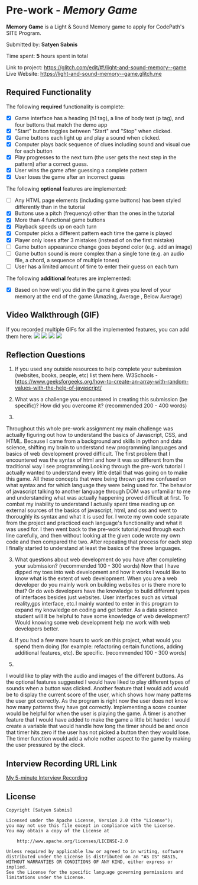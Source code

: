 # Pre-work - *Memory Game*

**Memory Game** is a Light & Sound Memory game to apply for CodePath's SITE Program. 

Submitted by: **Satyen Sabnis**

Time spent: **5** hours spent in total

Link to project: https://glitch.com/edit/#!/light-and-sound-memory--game
Live Website: https://light-and-sound-memory--game.glitch.me

## Required Functionality

The following **required** functionality is complete:

* [x] Game interface has a heading (h1 tag), a line of body text (p tag), and four buttons that match the demo app
* [x] "Start" button toggles between "Start" and "Stop" when clicked. 
* [x] Game buttons each light up and play a sound when clicked. 
* [x] Computer plays back sequence of clues including sound and visual cue for each button
* [x] Play progresses to the next turn (the user gets the next step in the pattern) after a correct guess. 
* [x] User wins the game after guessing a complete pattern
* [x] User loses the game after an incorrect guess

The following **optional** features are implemented:

* [ ] Any HTML page elements (including game buttons) has been styled differently than in the tutorial
* [x] Buttons use a pitch (frequency) other than the ones in the tutorial
* [x] More than 4 functional game buttons
* [x] Playback speeds up on each turn
* [x] Computer picks a different pattern each time the game is played
* [x] Player only loses after 3 mistakes (instead of on the first mistake)
* [ ] Game button appearance change goes beyond color (e.g. add an image)
* [ ] Game button sound is more complex than a single tone (e.g. an audio file, a chord, a sequence of multiple tones)
* [ ] User has a limited amount of time to enter their guess on each turn

The following **additional** features are implemented:

* [x] Based on how well you did in the game it gives you level of your memory at the end of the game (Amazing, Average , Below Average) 

## Video Walkthrough (GIF)

If you recorded multiple GIFs for all the implemented features, you can add them here:
![](http://g.recordit.co/vRLutaWFQX.gif) 
![](gif2-link-here)
![](gif3-link-here)
![](gif4-link-here)

## Reflection Questions
1. If you used any outside resources to help complete your submission (websites, books, people, etc) list them here. 
W3Schools - https://www.geeksforgeeks.org/how-to-create-an-array-with-random-values-with-the-help-of-javascript/

2. What was a challenge you encountered in creating this submission (be specific)? How did you overcome it? (recommended 200 - 400 words) 
3. 
Throughout this whole pre-work assignment my main challenge was actually figuring out how to understand the basics of Javascript, CSS, and HTML. Because I came from a background and skills in python and data science, shifting my brain to understand new programming languages and basics of web development proved difficult. The first problem that I encountered was the syntax of html and how it was so different from the traditional way I see programming.Looking through the pre-work tutorial I actually wanted to understand every little detail that was going on to make this game. All these concepts that were being thrown got me confused on what syntax and for which language they were being used for. The behavior of javascript talking to another language through DOM was unfamiliar to me and understanding what was actually happening proved difficult at first. To combat my inability to understand I actually spent time reading up on external sources of the basics of javascript, html, and css and went to thoroughly its syntax and what it is used for. I wrote my own code separate from the project and practiced each language's functionality and what it was used for. I then went back to the pre-work tutorial,read through each line carefully, and then without looking at the given code wrote my own code and then compared the two. After repeating that process for each step I finally started to understand at least the basics of the three languages.

3. What questions about web development do you have after completing your submission? (recommended 100 - 300 words) 
 Now that I have dipped my toes into web development and how it works I would like to know what is the extent of web development. When you are a web developer do you mainly work on building websites or is there more to that? Or do web developers have the knowledge to build different types of interfaces besides just websites. User interfaces such as virtual reality,gps interface, etc.I mainly wanted to enter in this program to expand my knowledge on coding and get better. As a data science student will it be helpful to have some knowledge of web development? Would knowing some web development help me work with web developers better.


4. If you had a few more hours to work on this project, what would you spend them doing (for example: refactoring certain functions, adding additional features, etc). Be specific. (recommended 100 - 300 words) 
5. 
 I would like to play with the audio and images of the different buttons. As the optional features suggested I would have liked to play different types of sounds when a button was clicked. Another feature that I would add would be to display the current score of the user, which shows how many patterns the user got correctly. As the program is right now the user does not know how many patterns they have got correctly. Implementing a score counter would be helpful for when the user is playing the game. A timer is another feature that I would have added to make the game a little bit harder. I would create a variable that would handle how long the timer should be and once that timer hits zero if the user has not picked a button then they would lose. The timer function would add a whole nother aspect to the game by making the user pressured by the clock. 




## Interview Recording URL Link

[My 5-minute Interview Recording](your-link-here)


## License

    Copyright [Satyen Sabnis]

    Licensed under the Apache License, Version 2.0 (the "License");
    you may not use this file except in compliance with the License.
    You may obtain a copy of the License at

        http://www.apache.org/licenses/LICENSE-2.0

    Unless required by applicable law or agreed to in writing, software
    distributed under the License is distributed on an "AS IS" BASIS,
    WITHOUT WARRANTIES OR CONDITIONS OF ANY KIND, either express or implied.
    See the License for the specific language governing permissions and
    limitations under the License.
